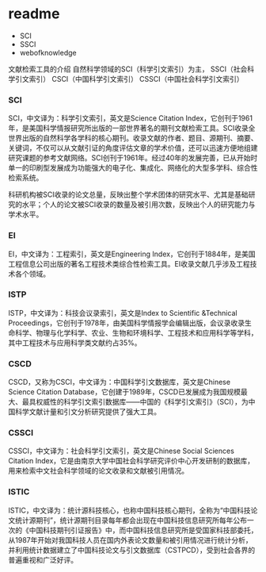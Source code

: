 # readme


- SCI
- SSCI
- webofknowledge

文献检索工具的介绍
自然科学领域的SCI（科学引文索引）为主，
SSCI（社会科学引文索引）
CSCI（中国科学引文索引）
CSSCI（中国社会科学引文索引）

### SCI
SCI，中文译为：科学引文索引，英文是Science Citation Index，它创刊于1961年，是美国科学情报研究所出版的一部世界著名的期刊文献检索工具。SCI收录全世界出版的自然科学各学科的核心期刊。收录文献的作者、题目、源期刊、摘要、关键词，不仅可以从文献引证的角度评估文章的学术价值，还可以迅速方便地组建研究课题的参考文献网络。SCI创刊于1961年。经过40年的发展完善，已从开始时单一的印刷型发展成为功能强大的电子化、集成化、网络化的大型多学科、综合性检索系统。

科研机构被SCI收录的论文总量，反映出整个学术团体的研究水平、尤其是基础研究的水平；个人的论文被SCI收录的数量及被引用次数，反映出个人的研究能力与学术水平。
### EI
EI，中文译为：工程索引，英文是Engineering Index，它创刊于1884年，是美国工程信息公司出版的著名工程技术类综合性检索工具。EI收录文献几乎涉及工程技术各个领域。

### ISTP
ISTP，中文译为：科技会议录索引，英文是Index to Scientific &Technical Proceedings，它创刊于1978年，由美国科学情报学会编辑出版，会议录收录生命科学、物理与化学科学、农业、生物和环境科学、工程技术和应用科学等学科，其中工程技术与应用科学类文献约占35%。
### CSCD
CSCD，又称为CSCI，中文译为：中国科学引文数据库，英文是Chinese Science Citation Database，它创建于1989年，CSCD已发展成为我国规模最大、最具权威性的科学引文索引数据库——中国的《科学引文索引》（SCI），为中国科学文献计量和引文分析研究提供了强大工具。
### CSSCI
CSSCI，中文译为：社会科学引文索引，英文是Chinese Social Sciences Citation Index，它是由南京大学中国社会科学研究评价中心开发研制的数据库，用来检索中文社会科学领域的论文收录和文献被引用情况。
### ISTIC
ISTIC，中文译为：统计源科技核心，也称中国科技核心期刊，全称为“中国科技论文统计源期刊”，统计源期刊目录每年都会出现在中国科技信息研究所每年公布一次的《中国科技期刊引证报告》中，而中国科技信息研究所是受国家科技部委托，从1987年开始对我国科技人员在国内外表论文数量和被引用情况进行统计分析，并利用统计数据建立了中国科技论文与引文数据库（CSTPCD），受到社会各界的普遍重视和广泛好评。
